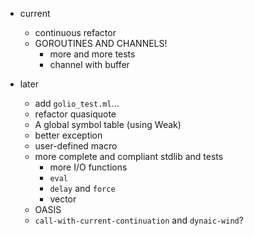 * current
    * continuous refactor
    * GOROUTINES AND CHANNELS!
        * more and more tests
        * channel with buffer

* later
    * add `golio_test.ml`...
    * refactor quasiquote
    * A global symbol table (using Weak)
    * better exception
    * user-defined macro
    * more complete and compliant stdlib and tests
        * more I/O functions
        * `eval`
        * `delay` and `force`
        * vector
    * OASIS
    * `call-with-current-continuation` and `dynaic-wind`?
